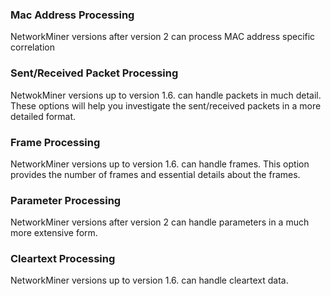 
### **Mac Address Processing**
NetworkMiner versions after version 2 can process MAC address specific correlation

### Sent/Received Packet Processing
NetwokMiner versions up to version 1.6. can handle packets in much detail.
These options will help you investigate the sent/received
packets in a more detailed format.

### **Frame Processing**
NetworkMiner versions up to version 1.6. can handle frames. This option provides the number of frames and essential details about the frames.


### **Parameter Processing**
NetworkMiner versions after version 2 can handle parameters in a much more extensive form.

### **Cleartext Processing**
NetworkMiner versions up to version 1.6. can handle cleartext data.

